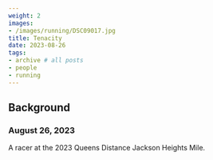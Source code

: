 ```yaml
---
weight: 2
images:
- /images/running/DSC09017.jpg
title: Tenacity
date: 2023-08-26
tags:
- archive # all posts
- people
- running
---
```


## Background
### August 26, 2023

A racer at the 2023 Queens Distance Jackson Heights Mile.
